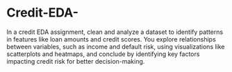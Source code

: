 # Credit-EDA-
In a credit EDA assignment, clean and analyze a dataset to identify patterns in features like loan amounts and credit scores. You explore relationships between variables, such as income and default risk, using visualizations like scatterplots and heatmaps, and conclude by identifying key factors impacting credit risk for better decision-making.
